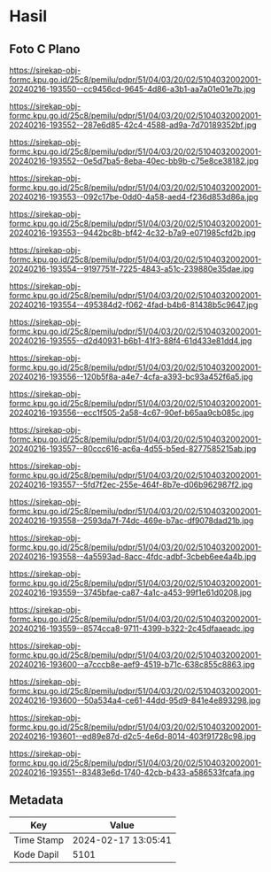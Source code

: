 # Hasil

## Foto C Plano

https://sirekap-obj-formc.kpu.go.id/25c8/pemilu/pdpr/51/04/03/20/02/5104032002001-20240216-193550--cc9456cd-9645-4d86-a3b1-aa7a01e01e7b.jpg

https://sirekap-obj-formc.kpu.go.id/25c8/pemilu/pdpr/51/04/03/20/02/5104032002001-20240216-193552--287e6d85-42c4-4588-ad9a-7d70189352bf.jpg

https://sirekap-obj-formc.kpu.go.id/25c8/pemilu/pdpr/51/04/03/20/02/5104032002001-20240216-193552--0e5d7ba5-8eba-40ec-bb9b-c75e8ce38182.jpg

https://sirekap-obj-formc.kpu.go.id/25c8/pemilu/pdpr/51/04/03/20/02/5104032002001-20240216-193553--092c17be-0dd0-4a58-aed4-f236d853d86a.jpg

https://sirekap-obj-formc.kpu.go.id/25c8/pemilu/pdpr/51/04/03/20/02/5104032002001-20240216-193553--9442bc8b-bf42-4c32-b7a9-e071985cfd2b.jpg

https://sirekap-obj-formc.kpu.go.id/25c8/pemilu/pdpr/51/04/03/20/02/5104032002001-20240216-193554--9197751f-7225-4843-a51c-239880e35dae.jpg

https://sirekap-obj-formc.kpu.go.id/25c8/pemilu/pdpr/51/04/03/20/02/5104032002001-20240216-193554--495384d2-f062-4fad-b4b6-81438b5c9647.jpg

https://sirekap-obj-formc.kpu.go.id/25c8/pemilu/pdpr/51/04/03/20/02/5104032002001-20240216-193555--d2d40931-b6b1-41f3-88f4-61d433e81dd4.jpg

https://sirekap-obj-formc.kpu.go.id/25c8/pemilu/pdpr/51/04/03/20/02/5104032002001-20240216-193556--120b5f8a-a4e7-4cfa-a393-bc93a452f6a5.jpg

https://sirekap-obj-formc.kpu.go.id/25c8/pemilu/pdpr/51/04/03/20/02/5104032002001-20240216-193556--ecc1f505-2a58-4c67-90ef-b65aa9cb085c.jpg

https://sirekap-obj-formc.kpu.go.id/25c8/pemilu/pdpr/51/04/03/20/02/5104032002001-20240216-193557--80ccc616-ac6a-4d55-b5ed-8277585215ab.jpg

https://sirekap-obj-formc.kpu.go.id/25c8/pemilu/pdpr/51/04/03/20/02/5104032002001-20240216-193557--5fd7f2ec-255e-464f-8b7e-d06b962987f2.jpg

https://sirekap-obj-formc.kpu.go.id/25c8/pemilu/pdpr/51/04/03/20/02/5104032002001-20240216-193558--2593da7f-74dc-469e-b7ac-df9078dad21b.jpg

https://sirekap-obj-formc.kpu.go.id/25c8/pemilu/pdpr/51/04/03/20/02/5104032002001-20240216-193558--4a5593ad-8acc-4fdc-adbf-3cbeb6ee4a4b.jpg

https://sirekap-obj-formc.kpu.go.id/25c8/pemilu/pdpr/51/04/03/20/02/5104032002001-20240216-193559--3745bfae-ca87-4a1c-a453-99f1e61d0208.jpg

https://sirekap-obj-formc.kpu.go.id/25c8/pemilu/pdpr/51/04/03/20/02/5104032002001-20240216-193559--8574cca8-9711-4399-b322-2c45dfaaeadc.jpg

https://sirekap-obj-formc.kpu.go.id/25c8/pemilu/pdpr/51/04/03/20/02/5104032002001-20240216-193600--a7cccb8e-aef9-4519-b71c-638c855c8863.jpg

https://sirekap-obj-formc.kpu.go.id/25c8/pemilu/pdpr/51/04/03/20/02/5104032002001-20240216-193600--50a534a4-ce61-44dd-95d9-841e4e893298.jpg

https://sirekap-obj-formc.kpu.go.id/25c8/pemilu/pdpr/51/04/03/20/02/5104032002001-20240216-193601--ed89e87d-d2c5-4e6d-8014-403f91728c98.jpg

https://sirekap-obj-formc.kpu.go.id/25c8/pemilu/pdpr/51/04/03/20/02/5104032002001-20240216-193551--83483e6d-1740-42cb-b433-a586533fcafa.jpg


## Metadata

| Key        | Value               |
| ---------- | ------------------- |
| Time Stamp | 2024-02-17 13:05:41 |
| Kode Dapil | 5101                |



